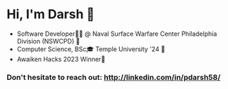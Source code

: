 # Hi, I'm Darsh 👋
 *  Software Developer👨‍💻 @ Naval Surface Warfare Center Philadelphia Division (NSWCPD) 🏢
 *  Computer Science, BSc🎓 Temple University '24 🦉
 *  Awaiken Hacks 2023 Winner🎉


### Don't hesitate to reach out: http://linkedin.com/in/pdarsh58/










